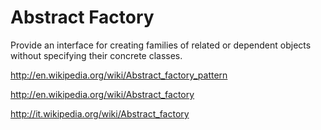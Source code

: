 Abstract Factory
=================

Provide an interface for creating families of related or dependent objects without specifying their concrete classes.

http://en.wikipedia.org/wiki/Abstract_factory_pattern

http://en.wikipedia.org/wiki/Abstract_factory

http://it.wikipedia.org/wiki/Abstract_factory
